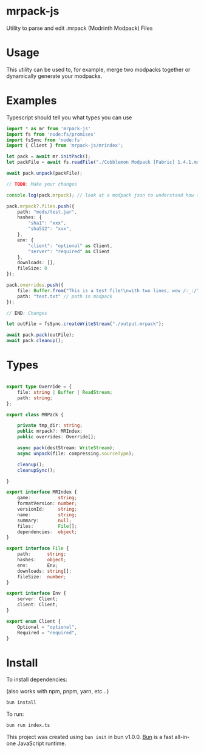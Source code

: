 # mrpack-js

Utility to parse and edit .mrpack (Modrinth Modpack) Files

# Usage

This utility can be used to, for example, merge two modpacks together or dynamically generate your modpacks.

# Examples

Typescript should tell you what types you can use

```ts
import * as mr from 'mrpack-js'
import fs from 'node:fs/promises'
import fsSync from 'node:fs'
import { Client } from 'mrpack-js/mrindex';

let pack = await mr.initPack();
let packFile = await fs.readFile("./Cobblemon Modpack [Fabric] 1.4.1.mrpack");

await pack.unpack(packFile);

// TODO: Make your changes

console.log(pack.mrpack); // look at a modpack json to understand how this works

pack.mrpack?.files.push({
    path: "mods/test.jar",
    hashes: {
        "sha1": "xxx",
        "sha512": "xxx",
    },
    env: {
        "client": "optional" as Client,
        "server": "required" as Client
    },
    downloads: [],
    fileSize: 0
});

pack.overrides.push({
    file: Buffer.from("This is a test file!\nwith two lines, wow /:_:/"), // string = file path | Buffer = file contents | ReadStream = file contents;
    path: "test.txt" // path in modpack
});

// END: Changes

let outFile = fsSync.createWriteStream("./output.mrpack");

await pack.pack(outFile);
await pack.cleanup();
```

# Types
```ts

export type Override = {
    file: string | Buffer | ReadStream;
    path: string;
};

export class MRPack {

    private tmp_dir: string;
    public mrpack?: MRIndex;
    public overrides: Override[];

    async pack(destStream: WriteStream);
    async unpack(file: compressing.sourceType);

    cleanup();
    cleanupSync();

}

export interface MRIndex {
    game:          string;
    formatVersion: number;
    versionId:     string;
    name:          string;
    summary:       null;
    files:         File[];
    dependencies:  object;
}

export interface File {
    path:      string;
    hashes:    object;
    env:       Env;
    downloads: string[];
    fileSize:  number;
}

export interface Env {
    server: Client;
    client: Client;
}

export enum Client {
    Optional = "optional",
    Required = "required",
}

```

# Install
To install dependencies:

(also works with npm, pnpm, yarn, etc...)

```bash
bun install
```

To run:

```bash
bun run index.ts
```

This project was created using `bun init` in bun v1.0.0. [Bun](https://bun.sh) is a fast all-in-one JavaScript runtime.
